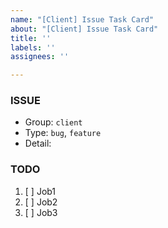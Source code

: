 ```yaml
---
name: "[Client] Issue Task Card"
about: "[Client] Issue Task Card"
title: ''
labels: ''
assignees: ''

---
```


### ISSUE
 * Group:  `client`
 * Type: `bug`, `feature`
 * Detail: 
 
 ### TODO
 1. [ ]  Job1
 2. [ ]  Job2
 3. [ ]  Job3
